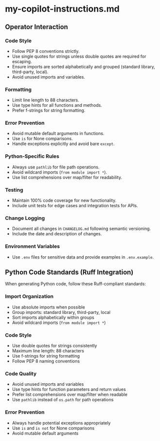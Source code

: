 # my-copilot-instructions.md

## Operator Interaction

### Code Style
- Follow PEP 8 conventions strictly.
- Use single quotes for strings unless double quotes are required for escaping.
- Ensure imports are sorted alphabetically and grouped (standard library, third-party, local).
- Avoid unused imports and variables.

### Formatting
- Limit line length to 88 characters.
- Use type hints for all functions and methods.
- Prefer f-strings for string formatting.

### Error Prevention
- Avoid mutable default arguments in functions.
- Use `is` for None comparisons.
- Handle exceptions explicitly and avoid bare `except`.

### Python-Specific Rules
- Always use `pathlib` for file path operations.
- Avoid wildcard imports (`from module import *`).
- Use list comprehensions over map/filter for readability.

### Testing
- Maintain 100% code coverage for new functionality.
- Include unit tests for edge cases and integration tests for APIs.

### Change Logging
- Document all changes in `CHANGELOG.md` following semantic versioning.
- Include the date and description of changes.

### Environment Variables
- Use `.env` files for sensitive data and provide examples in `.env.example`.

## Python Code Standards (Ruff Integration)

When generating Python code, follow these Ruff-compliant standards:

### Import Organization
- Use absolute imports when possible
- Group imports: standard library, third-party, local
- Sort imports alphabetically within groups
- Avoid wildcard imports (`from module import *`)

### Code Style
- Use double quotes for strings consistently
- Maximum line length: 88 characters
- Use f-strings for string formatting
- Follow PEP 8 naming conventions

### Code Quality
- Avoid unused imports and variables
- Use type hints for function parameters and return values
- Prefer list comprehensions over map/filter when readable
- Use `pathlib` instead of `os.path` for path operations

### Error Prevention
- Always handle potential exceptions appropriately
- Use `is` and `is not` for None comparisons
- Avoid mutable default arguments
